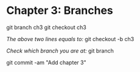 # Chapter 3: Branches

git branch ch3
git checkout ch3

_The above two lines equals to:_
git checkout -b ch3

_Check which branch you are at:_
git branch

git commit -am "Add chapter 3"
